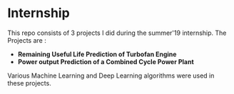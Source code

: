 # Internship
This repo consists of 3 projects I did during the summer'19 internship.
The Projects are :
  * **Remaining Useful Life Prediction of Turbofan Engine**
  * **Power output Prediction of a Combined Cycle Power Plant**
 
Various Machine Learning and Deep Learning algorithms were used in these projects.
